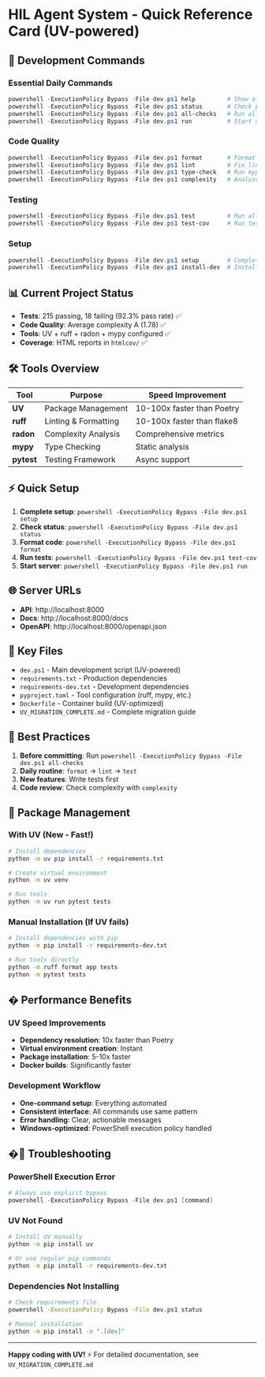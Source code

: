 # HIL Agent System - Quick Reference Card (UV-powered)

## 🚀 Development Commands

### Essential Daily Commands
```powershell
powershell -ExecutionPolicy Bypass -File dev.ps1 help         # Show all commands
powershell -ExecutionPolicy Bypass -File dev.ps1 status       # Check project health
powershell -ExecutionPolicy Bypass -File dev.ps1 all-checks   # Run all quality checks
powershell -ExecutionPolicy Bypass -File dev.ps1 run          # Start development server
```

### Code Quality
```powershell
powershell -ExecutionPolicy Bypass -File dev.ps1 format       # Format code with ruff
powershell -ExecutionPolicy Bypass -File dev.ps1 lint         # Fix linting issues
powershell -ExecutionPolicy Bypass -File dev.ps1 type-check   # Run mypy type checking
powershell -ExecutionPolicy Bypass -File dev.ps1 complexity   # Analyze code complexity
```

### Testing
```powershell
powershell -ExecutionPolicy Bypass -File dev.ps1 test         # Run all tests
powershell -ExecutionPolicy Bypass -File dev.ps1 test-cov     # Run tests with coverage report
```

### Setup
```powershell
powershell -ExecutionPolicy Bypass -File dev.ps1 setup        # Complete development setup
powershell -ExecutionPolicy Bypass -File dev.ps1 install-dev  # Install development dependencies
```

## 📊 Current Project Status

- **Tests**: 215 passing, 18 failing (92.3% pass rate) ✅
- **Code Quality**: Average complexity A (1.78) ✅  
- **Tools**: UV + ruff + radon + mypy configured ✅
- **Coverage**: HTML reports in `htmlcov/` ✅

## 🛠️ Tools Overview

| Tool | Purpose | Speed Improvement |
|------|---------|------------------|
| **UV** | Package Management | 10-100x faster than Poetry |
| **ruff** | Linting & Formatting | 10-100x faster than flake8 |
| **radon** | Complexity Analysis | Comprehensive metrics |
| **mypy** | Type Checking | Static analysis |
| **pytest** | Testing Framework | Async support |

## ⚡ Quick Setup

1. **Complete setup**: `powershell -ExecutionPolicy Bypass -File dev.ps1 setup`
2. **Check status**: `powershell -ExecutionPolicy Bypass -File dev.ps1 status`  
3. **Format code**: `powershell -ExecutionPolicy Bypass -File dev.ps1 format`
4. **Run tests**: `powershell -ExecutionPolicy Bypass -File dev.ps1 test-cov`
5. **Start server**: `powershell -ExecutionPolicy Bypass -File dev.ps1 run`

## 🌐 Server URLs

- **API**: http://localhost:8000
- **Docs**: http://localhost:8000/docs  
- **OpenAPI**: http://localhost:8000/openapi.json

## 📁 Key Files

- `dev.ps1` - Main development script (UV-powered)
- `requirements.txt` - Production dependencies
- `requirements-dev.txt` - Development dependencies
- `pyproject.toml` - Tool configuration (ruff, mypy, etc.)
- `Dockerfile` - Container build (UV-optimized)
- `UV_MIGRATION_COMPLETE.md` - Complete migration guide

## 🎯 Best Practices

1. **Before committing**: Run `powershell -ExecutionPolicy Bypass -File dev.ps1 all-checks`
2. **Daily routine**: `format` → `lint` → `test`
3. **New features**: Write tests first
4. **Code review**: Check complexity with `complexity`

## 🔧 Package Management

### With UV (New - Fast!)
```bash
# Install dependencies
python -m uv pip install -r requirements.txt

# Create virtual environment
python -m uv venv

# Run tools
python -m uv run pytest tests
```

### Manual Installation (If UV fails)
```bash
# Install dependencies with pip
python -m pip install -r requirements-dev.txt

# Run tools directly
python -m ruff format app tests
python -m pytest tests
```

## � Performance Benefits

### UV Speed Improvements
- **Dependency resolution**: 10x faster than Poetry
- **Virtual environment creation**: Instant
- **Package installation**: 5-10x faster
- **Docker builds**: Significantly faster

### Development Workflow
- **One-command setup**: Everything automated
- **Consistent interface**: All commands use same pattern
- **Error handling**: Clear, actionable messages
- **Windows-optimized**: PowerShell execution policy handled

## �🔧 Troubleshooting

### PowerShell Execution Error
```powershell
# Always use explicit bypass
powershell -ExecutionPolicy Bypass -File dev.ps1 [command]
```

### UV Not Found
```bash
# Install UV manually
python -m pip install uv

# Or use regular pip commands
python -m pip install -r requirements-dev.txt
```

### Dependencies Not Installing
```bash
# Check requirements file
powershell -ExecutionPolicy Bypass -File dev.ps1 status

# Manual installation
python -m pip install -e ".[dev]"
```

---
**Happy coding with UV!** ⚡ For detailed documentation, see `UV_MIGRATION_COMPLETE.md`